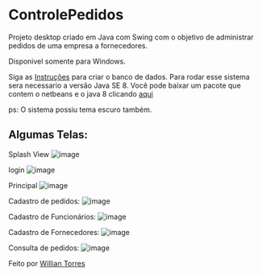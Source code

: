 # ControlePedidos
Projeto desktop criado em Java com Swing com o objetivo de administrar pedidos de uma empresa a fornecedores.

Disponivel somente para Windows.

Siga as <a href="https://github.com/uillia/ControlePedidos/tree/main/MySQL" target="_blank">Instruções</a> para criar o banco de dados.
Para rodar esse sistema sera necessario a versão Java SE 8. Você pode baixar um pacote que contem o netbeans e o java 8 clicando <a href="https://www.oracle.com/technetwork/java/javase/downloads/jdk-netbeans-jsp-3413139-esa.html" target="_blank">aqui</a>


ps: O sistema possiu tema escuro também. 
## Algumas Telas:

Splash View
![image](https://user-images.githubusercontent.com/50975425/131619310-5c9558a6-acaf-48eb-a4fb-4b8256c82542.png)

login
![image](https://user-images.githubusercontent.com/50975425/131619165-7deeea1c-ffb6-42c1-91ff-5cec9f81f801.png)

Principal
![image](https://user-images.githubusercontent.com/50975425/131620175-87092f9e-4905-44ac-82b0-aaa01de36e18.png)

Cadastro de pedidos:
![image](https://user-images.githubusercontent.com/50975425/131619095-c3b318e0-a39d-41ef-bce5-4d04904c62e9.png)

Cadastro de Funcionários:
![image](https://user-images.githubusercontent.com/50975425/131619561-f4db4663-10e1-4ee8-9e80-4a6b9f5ec3a1.png)

Cadastro de Fornecedores:
![image](https://user-images.githubusercontent.com/50975425/131619789-33580ac7-01b5-443d-8cd0-6cdfd413807b.png)

Consulta de pedidos:
![image](https://user-images.githubusercontent.com/50975425/131618968-6aaeace6-206a-4633-9cce-aae1f28fa222.png)


Feito por <a href="https://github.com/uillia" target="_blank">Willian Torres</a>
